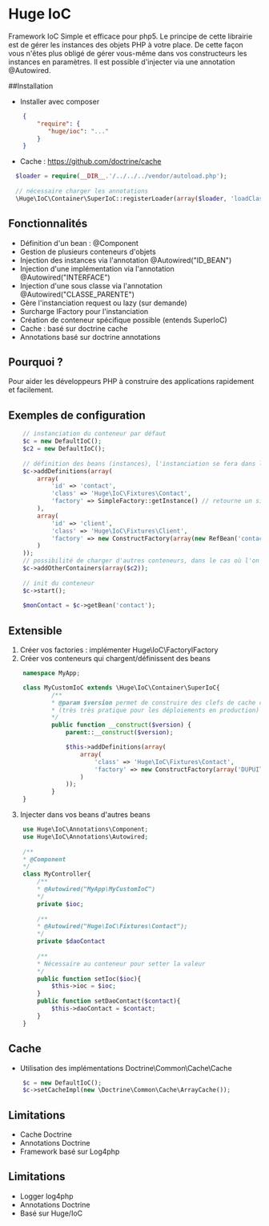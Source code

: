 Huge IoC
=======

Framework IoC Simple et efficace pour php5.
Le principe de cette librairie est de gérer les instances des objets PHP à votre place. De cette façon vous n'êtes plus obligé de gérer vous-même dans vos constructeurs les instances en paramètres. Il est possible d'injecter via une annotation @Autowired.


##Installation
* Installer avec composer
``` json
    {
        "require": {
           "huge/ioc": "..."
        }
    }
```
* Cache : https://github.com/doctrine/cache

```php
  $loader = require(__DIR__.'/../../../vendor/autoload.php');
  
  // nécessaire charger les annotations
  \Huge\IoC\Container\SuperIoC::registerLoader(array($loader, 'loadClass'));
```

## Fonctionnalités
* Définition d'un bean : @Component
* Gestion de plusieurs conteneurs d'objets
* Injection des instances via l'annotation @Autowired("ID_BEAN")
* Injection d'une implémentation via l'annotation @Autowired("INTERFACE")
* Injection d'une sous classe via l'annotation @Autowired("CLASSE_PARENTE")
* Gère l'instanciation request ou lazy (sur demande)
* Surcharge IFactory pour l'instanciation
* Création de conteneur spécifique possible (entends SuperIoC)
* Cache : basé sur doctrine cache
* Annotations basé sur doctrine annotations

## Pourquoi ?
Pour aider les développeurs PHP à construire des applications rapidement et facilement.


## Exemples de configuration
``` php
    // instanciation du conteneur par défaut
    $c = new DefaultIoC();
    $c2 = new DefaultIoC();
    
    // définition des beans (instances), l'instanciation se fera dans la Factory
    $c->addDefinitions(array(
        array(
            'id' => 'contact',
            'class' => 'Huge\IoC\Fixtures\Contact',
            'factory' => SimpleFactory::getInstance() // retourne un singleton (optimisation)
        ),
        array(
            'id' => 'client',
            'class' => 'Huge\IoC\Fixtures\Client',
            'factory' => new ConstructFactory(array(new RefBean('contact', $c), '001'))
        )
    ));
    // possibilité de charger d'autres conteneurs, dans le cas où l'on travail de façon modulaire
    $c->addOtherContainers(array($c2));
    
    // init du conteneur
    $c->start();
    
    $monContact = $c->getBean('contact');
```

## Extensible 
1. Créer vos factories : implémenter Huge\IoC\FactoryIFactory
2. Créer vos conteneurs qui chargent/définissent des beans
```php
    namespace MyApp;

    class MyCustomIoC extends \Huge\IoC\Container\SuperIoC{
            /**
            * @param $version permet de construire des clefs de cache cloisonnées par version 
            * (très très pratique pour les déploiements en production)
            */
            public function __construct($version) {
                parent::__construct($version);

                $this->addDefinitions(array(
                    array(
                        'class' => 'Huge\IoC\Fixtures\Contact',
                        'factory' => new ConstructFactory(array('DUPUIT', 'Pierre'))
                    )
                ));
            }
    }
```
3. Injecter dans vos beans d'autres beans
```php
    use Huge\IoC\Annotations\Component;
    use Huge\IoC\Annotations\Autowired;
    
    /**
    * @Component
    */
    class MyController{
        /**
        * @Autowired("MyApp\MyCustomIoC")
        */
        private $ioc;
        
        /**
        * @Autowired("Huge\IoC\Fixtures\Contact");
        */
        private $daoContact
        
        /**
        * Nécessaire au conteneur pour setter la valeur
        */
        public function setIoc($ioc){
            $this->ioc = $ioc;
        }
        public function setDaoContact($contact){
            $this->daoContact = $contact;
        }
    }
```

## Cache
* Utilisation des implémentations Doctrine\Common\Cache\Cache
```php
    $c = new DefaultIoC();
    $c->setCacheImpl(new \Doctrine\Common\Cache\ArrayCache());
```

## Limitations
* Cache Doctrine
* Annotations Doctrine
* Framework basé sur Log4php

## Limitations
* Logger log4php
* Annotations Doctrine
* Basé sur Huge/IoC
